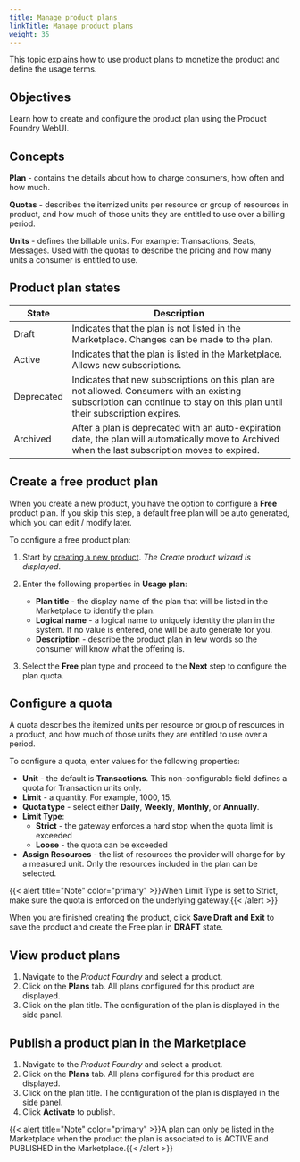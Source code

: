 ```yaml
---
title: Manage product plans
linkTitle: Manage product plans
weight: 35
---
```


This topic explains how to use product plans to monetize the product and define the usage terms.

## Objectives

Learn how to create and configure the product plan using the Product Foundry WebUI.

## Concepts

**Plan** - contains the details about how to charge consumers, how often and how much.

**Quotas** - describes the itemized units per resource or group of resources in product, and how much of those units they are entitled to use over a billing period.

**Units** - defines the billable units. For example: Transactions, Seats, Messages. Used with the quotas to describe the pricing and how many units a consumer is entitled to use.

## Product plan states

| State      | Description                                                                                                   |
|------------|---------------------------------------------------------------------------------------------------------------|
| Draft      | Indicates that the plan is not listed in the Marketplace. Changes can be made to the plan.                |
| Active     | Indicates that the plan is listed in the Marketplace. Allows new subscriptions.                               |
| Deprecated | Indicates that new subscriptions on this plan are not allowed. Consumers with an existing subscription can continue to stay on this plan until their subscription expires.                                                                                                            |
| Archived   | After a plan is deprecated with an auto-expiration date, the plan will automatically move to Archived when the last subscription moves to expired.  |

## Create a free product plan

When you create a new product, you have the option to configure a **Free** product plan. If you skip this step, a default free plan will be auto generated, which you can edit / modify later.

To configure a free product plan:

1. Start by [creating a new product](/docs/manage_product_foundry/foundry_product_management/#create-a-product). *The Create product wizard is displayed*.
2. Enter the following properties in **Usage plan**:

    * **Plan title** - the display name of the plan that will be listed in the Marketplace to identify the plan.
    * **Logical name** - a logical name to uniquely identity the plan in the system. If no value is entered, one will be auto generate for you.
    * **Description** - describe the product plan in few words so the consumer will know what the offering is.

3. Select the **Free** plan type and proceed to the **Next** step to configure the plan quota.

## Configure a quota

A quota describes the itemized units per resource or group of resources in a product, and how much of those units they are entitled to use over a period.

To configure a quota, enter values for the following properties:

* **Unit** - the default is **Transactions**. This non-configurable field defines a quota for Transaction units only.
* **Limit** - a quantity. For example, 1000, 15.
* **Quota type** - select either **Daily**, **Weekly**, **Monthly**, or **Annually**.
* **Limit Type**:  
    * **Strict** - the gateway enforces a hard stop when the quota limit is exceeded
    * **Loose** - the quota can be exceeded
* **Assign Resources** - the list of resources the provider will charge for by a measured unit. Only the resources included in the plan can be selected.

{{< alert title="Note" color="primary" >}}When Limit Type is set to Strict, make sure the quota is enforced on the underlying gateway.{{< /alert >}}

When you are finished creating the product, click **Save Draft and Exit** to save the product and create the Free plan in **DRAFT** state.

## View product plans

1. Navigate to the *Product Foundry* and select a product.
2. Click on the **Plans** tab. All plans configured for this product are displayed.
3. Click on the plan title. The configuration of the plan is displayed in the side panel.

## Publish a product plan in the Marketplace

1. Navigate to the *Product Foundry* and select a product.
2. Click on the **Plans** tab. All plans configured for this product are displayed.
3. Click on the plan title. The configuration of the plan is displayed in the side panel.
4. Click **Activate** to publish.

{{< alert title="Note" color="primary" >}}A plan can only be listed in the Marketplace when the product the plan is associated to is ACTIVE and PUBLISHED in the Marketplace.{{< /alert >}}
